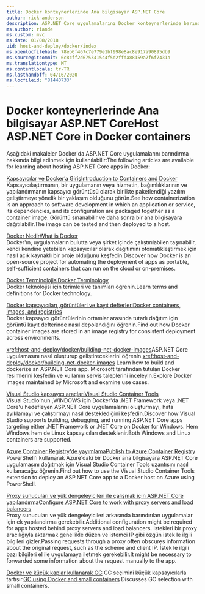 ```yaml
---
title: Docker konteynerlerinde Ana bilgisayar ASP.NET Core
author: rick-anderson
description: ASP.NET Core uygulamalarını Docker konteynerlerinde barındırmayı öğrenmek için kaynaklara bağlantılar keşfedin.
ms.author: riande
ms.custom: mvc
ms.date: 01/08/2018
uid: host-and-deploy/docker/index
ms.openlocfilehash: 78eb6f467c7e779e1bf998e8ac8e917a90895db9
ms.sourcegitcommit: 6c8cff2d6753415c4f5d2ffda88159a7f6f7431a
ms.translationtype: MT
ms.contentlocale: tr-TR
ms.lasthandoff: 04/16/2020
ms.locfileid: "81440733"
---
```

# <a name="host-aspnet-core-in-docker-containers"></a><span data-ttu-id="29557-103">Docker konteynerlerinde Ana bilgisayar ASP.NET Core</span><span class="sxs-lookup"><span data-stu-id="29557-103">Host ASP.NET Core in Docker containers</span></span>

<span data-ttu-id="29557-104">Aşağıdaki makaleler Docker'da ASP.NET Core uygulamalarını barındırma hakkında bilgi edinmek için kullanılabilir:</span><span class="sxs-lookup"><span data-stu-id="29557-104">The following articles are available for learning about hosting ASP.NET Core apps in Docker:</span></span>

[<span data-ttu-id="29557-105">Kapsayıcılar ve Docker’a Giriş</span><span class="sxs-lookup"><span data-stu-id="29557-105">Introduction to Containers and Docker</span></span>](/dotnet/standard/microservices-architecture/container-docker-introduction/index)  
<span data-ttu-id="29557-106">Kapsayıcılaştırmanın, bir uygulamanın veya hizmetin, bağımlılıklarının ve yapılandırmanın kapsayıcı görüntüsü olarak birlikte paketlendiği yazılım geliştirmeye yönelik bir yaklaşım olduğunu görün.</span><span class="sxs-lookup"><span data-stu-id="29557-106">See how containerization is an approach to software development in which an application or service, its dependencies, and its configuration are packaged together as a container image.</span></span> <span data-ttu-id="29557-107">Görüntü sınanabilir ve daha sonra bir ana bilgisayara dağıtılabilir.</span><span class="sxs-lookup"><span data-stu-id="29557-107">The image can be tested and then deployed to a host.</span></span>

[<span data-ttu-id="29557-108">Docker Nedir</span><span class="sxs-lookup"><span data-stu-id="29557-108">What is Docker</span></span>](/dotnet/standard/microservices-architecture/container-docker-introduction/docker-defined)  
<span data-ttu-id="29557-109">Docker'ın, uygulamaların bulutta veya şirket içinde çalıştırılabilen taşınabilir, kendi kendine yetebilen kapsayıcılar olarak dağıtımını otomatikleştirmek için nasıl açık kaynaklı bir proje olduğunu keşfedin.</span><span class="sxs-lookup"><span data-stu-id="29557-109">Discover how Docker is an open-source project for automating the deployment of apps as portable, self-sufficient containers that can run on the cloud or on-premises.</span></span>

[<span data-ttu-id="29557-110">Docker Terminolojisi</span><span class="sxs-lookup"><span data-stu-id="29557-110">Docker Terminology</span></span>](/dotnet/standard/microservices-architecture/container-docker-introduction/docker-terminology)  
<span data-ttu-id="29557-111">Docker teknolojisi için terimleri ve tanımları öğrenin.</span><span class="sxs-lookup"><span data-stu-id="29557-111">Learn terms and definitions for Docker technology.</span></span>

[<span data-ttu-id="29557-112">Docker kapsayıcıları, görüntüleri ve kayıt defterleri</span><span class="sxs-lookup"><span data-stu-id="29557-112">Docker containers, images, and registries</span></span>](/dotnet/standard/microservices-architecture/container-docker-introduction/docker-containers-images-registries)  
<span data-ttu-id="29557-113">Docker kapsayıcı görüntülerinin ortamlar arasında tutarlı dağıtım için görüntü kayıt defterinde nasıl depolandığını öğrenin.</span><span class="sxs-lookup"><span data-stu-id="29557-113">Find out how Docker container images are stored in an image registry for consistent deployment across environments.</span></span>

<span data-ttu-id="29557-114"><xref:host-and-deploy/docker/building-net-docker-images>ASP.NET Core uygulamasını nasıl oluşturup geliştireceklerini öğrenin.</span><span class="sxs-lookup"><span data-stu-id="29557-114"><xref:host-and-deploy/docker/building-net-docker-images> Learn how to build and dockerize an ASP.NET Core app.</span></span> <span data-ttu-id="29557-115">Microsoft tarafından tutulan Docker resimlerini keşfedin ve kullanım servis taleplerini inceleyin.</span><span class="sxs-lookup"><span data-stu-id="29557-115">Explore Docker images maintained by Microsoft and examine use cases.</span></span>

[<span data-ttu-id="29557-116">Visual Studio kapsayıcı araçları</span><span class="sxs-lookup"><span data-stu-id="29557-116">Visual Studio Container Tools</span></span>](xref:host-and-deploy/docker/visual-studio-tools-for-docker)  
<span data-ttu-id="29557-117">Visual Studio'nun ,WINDOWS için Docker'da .NET Framework veya .NET Core'u hedefleyen ASP.NET Core uygulamalarını oluşturmayı, hata ayıklamayı ve çalıştırmayı nasıl desteklediğini keşfedin.</span><span class="sxs-lookup"><span data-stu-id="29557-117">Discover how Visual Studio supports building, debugging, and running ASP.NET Core apps targeting either .NET Framework or .NET Core on Docker for Windows.</span></span> <span data-ttu-id="29557-118">Hem Windows hem de Linux kapsayıcıları desteklenir.</span><span class="sxs-lookup"><span data-stu-id="29557-118">Both Windows and Linux containers are supported.</span></span>

[<span data-ttu-id="29557-119">Azure Container Registry'de yayımlama</span><span class="sxs-lookup"><span data-stu-id="29557-119">Publish to Azure Container Registry</span></span>](/azure/vs-azure-tools-docker-hosting-web-apps-in-docker)  
<span data-ttu-id="29557-120">PowerShell'i kullanarak Azure'daki bir Docker ana bilgisayara ASP.NET Core uygulamasını dağıtmak için Visual Studio Container Tools uzantısını nasıl kullanacağız öğrenin.</span><span class="sxs-lookup"><span data-stu-id="29557-120">Find out how to use the Visual Studio Container Tools extension to deploy an ASP.NET Core app to a Docker host on Azure using PowerShell.</span></span>

[<span data-ttu-id="29557-121">Proxy sunucuları ve yük dengeleyicileri ile çalışmak için ASP.NET Core yapılandırma</span><span class="sxs-lookup"><span data-stu-id="29557-121">Configure ASP.NET Core to work with proxy servers and load balancers</span></span>](xref:host-and-deploy/proxy-load-balancer)  
<span data-ttu-id="29557-122">Proxy sunucuları ve yük dengeleyicileri arkasında barındırılan uygulamalar için ek yapılandırma gerekebilir.</span><span class="sxs-lookup"><span data-stu-id="29557-122">Additional configuration might be required for apps hosted behind proxy servers and load balancers.</span></span> <span data-ttu-id="29557-123">İstekleri bir proxy aracılığıyla aktarmak genellikle düzen ve istemci IP gibi özgün istek le ilgili bilgileri gizler.</span><span class="sxs-lookup"><span data-stu-id="29557-123">Passing requests through a proxy often obscures information about the original request, such as the scheme and client IP.</span></span> <span data-ttu-id="29557-124">İstek le ilgili bazı bilgileri el ile uygulamaya iletmek gerekebilir.</span><span class="sxs-lookup"><span data-stu-id="29557-124">It might be necessary to forwarded some information about the request manually to the app.</span></span>

<span data-ttu-id="29557-125">[Docker ve küçük kaplar kullanarak GC](xref:performance/memory#sc) GC seçimini küçük kapsayıcılarla tartışır.</span><span class="sxs-lookup"><span data-stu-id="29557-125">[GC using Docker and small containers](xref:performance/memory#sc) Discusses GC selection with small containers.</span></span>